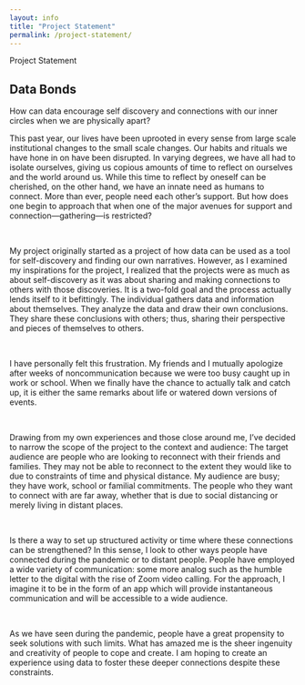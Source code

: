 ```yaml
---
layout: info
title: "Project Statement"
permalink: /project-statement/
---
```


<div id="info-page">

<p class="article-top-row-text">Project Statement</p>

<h2>Data Bonds</h2>

<p id="research-q">How can data encourage self discovery and connections with our inner circles when we are physically apart?</p>

<p>This past year, our lives have been uprooted in every sense from large scale institutional changes to the small scale changes. Our habits and rituals we have hone in on have been disrupted. In varying degrees, we have all had to isolate ourselves, giving us copious amounts of time to reflect on ourselves and the world around us. While this time to reflect by oneself can be cherished, on the other hand, we have an innate need as humans to connect. More than ever, people need each other’s support. But how does one begin to approach that when one of the major avenues for support and connection—gathering—is restricted?</p>

<br>

<p>My project originally started as a project of how data can be used as a tool for self-discovery and finding our own narratives. However, as I examined my inspirations for the project, I realized that the projects were as much as about self-discovery as it was about sharing and making connections to others with those discoveries. It is a two-fold goal and the process actually lends itself to it befittingly. The individual gathers data and information about themselves. They analyze the data and draw their own conclusions. They share these conclusions with others; thus, sharing their perspective and pieces of themselves to others.</p> 

<br>

<p>I have personally felt this frustration. My friends and I mutually apologize after weeks of noncommunication because we were too busy caught up in work or school. When we finally have the chance to actually talk and catch up, it is either the same remarks about life or watered down versions of events.</p>

<br>

<p>Drawing from my own experiences and those close around me, I’ve decided to narrow the scope of the project to the context and audience:
    The target audience are people who are looking to reconnect with their friends and families. They may not be able to reconnect to the extent they would like to due to constraints of time and physical distance. My audience are busy; they have work, school or familial commitments. The people who they want to connect with are far away, whether that is due to social distancing or merely living in distant places. </p>
    
<br>

<p>Is there a way to set up structured activity or time where these connections can be strengthened? In this sense, I look to other ways people have connected during the pandemic or to distant people. People have employed a wide variety of communication: some more analog such as the humble letter to the digital with the rise of Zoom video calling. For the approach, I imagine it to be in the form of an app which will provide instantaneous communication and will be accessible to a wide audience.</p>

<br>

<p>As we have seen during the pandemic, people have a great propensity to seek solutions with such limits. What has amazed me is the sheer ingenuity and creativity of people to cope and create. I am hoping to create an experience using data to foster these deeper connections despite these constraints. </p>

</div>


